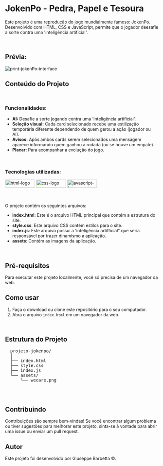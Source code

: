 <h1>JokenPo - Pedra, Papel e Tesoura</h1>

<p>Este projeto é uma reprodução do jogo mundialmente famoso: JokenPo. Desenvolvido com HTML, CSS e JavaScript, permite que o jogador deesafie a sorte contra uma 'inteligência artificial".</p>
<br>
<h2>Prévia: </h2>
<img src='https://github.com/giuseppebarbetta/joken-po/assets/148505073/570d2a37-3fc5-4f62-8dcf-164d9dda82f8' alt='print-jokenPo-interface' > 

  <h2>Conteúdo do Projeto</h2>

  <br>
  <h3>Funcionalidades:</h3>

  <ul>
    <li><strong>AI:</strong> Desafie a sorte jogando contra uma 'inteligência artificial".</li>
    <li><strong>Seleção visual:</strong> Cada card selecionado recebe uma estilização temporária diferente dependendo de quem gerou a ação (jogador ou AI).</li>
    <li><strong>Avisos:</strong> Após ambos cards serem selecionados uma mensagem aparece informando quem ganhou a rodada (ou se houve um empate).</li>
    <li><strong>Placar:</strong> Para acompanhar a evolução do jogo.</li>
  </ul>
  <br>
  <h3>Tecnologias utilizadas:</h3>

  <div display:flex>
  <img src="https://img.shields.io/badge/HTML5-E34F26?style=for-the-badge&logo=html5&logoColor=white" width="98px" height="26px" alt='html-logo'> 
  <img src="https://img.shields.io/badge/CSS3-1572B6?style=for-the-badge&logo=css3&logoColor=white" width="98px" height="26px" alt='css-logo'>
  <img src="https://img.shields.io/badge/JavaScript-F7DF1E?style=for-the-badge&logo=javascript&logoColor=black" width="98px" height="26px" alt='javascript-logo'>
  </div><br>
  <br>
  <p>O projeto contém os seguintes arquivos:</p>

  <ul>
      <li><strong>index.html</strong>: Este é o arquivo HTML principal que contém a estrutura do site.</li>
      <li><strong>style.css</strong>: Este arquivo CSS contém estilos para o site.</li>
      <li><strong>index.js</strong>: Este arquivo possui a 'inteligência artifficial" que seria responsável por trazer dinamismo a aplicação.</li>
      <li><strong>assets</strong>: Contém as imagens da aplicação.</li>
  </ul>
  <br>
  <h2>Pré-requisitos</h2>

  <p>Para executar este projeto localmente, você só precisa de um navegador da web.</p>

  <h2>Como usar</h2>

  <ol>
      <li>Faça o download ou clone este repositório para o seu computador.</li>
      <li>Abra o arquivo <code>index.html</code> em um navegador da web.</li>
  </ol>
  <br>
  <h2>Estrutura do Projeto</h2>

  <pre>
  projeto-jokenpo/
  │
  ├── index.html
  ├── style.css
  ├── index.js
  └── assets/
      └── wecare.png
  </pre>
  <br>
  <h2>Contribuindo</h2>

  <p>Contribuições são sempre bem-vindas! Se você encontrar algum problema ou tiver sugestões para melhorar este projeto, sinta-se à vontade para abrir uma issue ou enviar um pull request.</p>

  <h2>Autor</h2>

  <p>Este projeto foi desenvolvido por Giuseppe Barbetta ©.</p>
